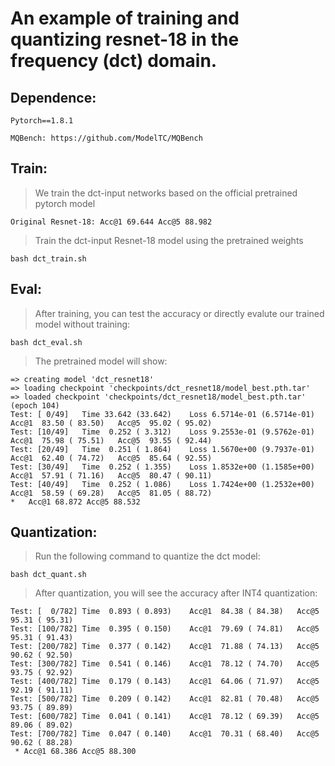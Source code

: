 
# An example of training and quantizing resnet-18 in the frequency (dct) domain.

## Dependence:

    Pytorch==1.8.1

    MQBench: https://github.com/ModelTC/MQBench

## Train:

> We train the dct-input networks based on the official pretrained pytorch model

    Original Resnet-18: Acc@1 69.644 Acc@5 88.982
    
>  Train the dct-input Resnet-18 model using the pretrained weights 

    bash dct_train.sh

## Eval:
> After training, you can  test the accuracy or directly evalute our trained model without training:

    bash dct_eval.sh

> The pretrained model will show:

```
=> creating model 'dct_resnet18'
=> loading checkpoint 'checkpoints/dct_resnet18/model_best.pth.tar'
=> loaded checkpoint 'checkpoints/dct_resnet18/model_best.pth.tar' (epoch 104)
Test: [ 0/49]   Time 33.642 (33.642)    Loss 6.5714e-01 (6.5714e-01)    Acc@1  83.50 ( 83.50)   Acc@5  95.02 ( 95.02)
Test: [10/49]   Time  0.252 ( 3.312)    Loss 9.2553e-01 (9.5762e-01)    Acc@1  75.98 ( 75.51)   Acc@5  93.55 ( 92.44)
Test: [20/49]   Time  0.251 ( 1.864)    Loss 1.5670e+00 (9.7937e-01)    Acc@1  62.40 ( 74.72)   Acc@5  85.64 ( 92.55)
Test: [30/49]   Time  0.252 ( 1.355)    Loss 1.8532e+00 (1.1585e+00)    Acc@1  57.91 ( 71.16)   Acc@5  80.47 ( 90.11)
Test: [40/49]   Time  0.252 ( 1.086)    Loss 1.7424e+00 (1.2532e+00)    Acc@1  58.59 ( 69.28)   Acc@5  81.05 ( 88.72)
*   Acc@1 68.872 Acc@5 88.532
```

## Quantization:

> Run the following command to quantize the dct model:

    bash dct_quant.sh

> After quantization, you will see the accuracy after INT4 quantization:
```
Test: [  0/782] Time  0.893 ( 0.893)    Acc@1  84.38 ( 84.38)   Acc@5  95.31 ( 95.31)
Test: [100/782] Time  0.395 ( 0.150)    Acc@1  79.69 ( 74.81)   Acc@5  95.31 ( 91.43)
Test: [200/782] Time  0.377 ( 0.142)    Acc@1  71.88 ( 74.13)   Acc@5  90.62 ( 92.50)
Test: [300/782] Time  0.541 ( 0.146)    Acc@1  78.12 ( 74.70)   Acc@5  93.75 ( 92.92)
Test: [400/782] Time  0.179 ( 0.143)    Acc@1  64.06 ( 71.97)   Acc@5  92.19 ( 91.11)
Test: [500/782] Time  0.209 ( 0.142)    Acc@1  82.81 ( 70.48)   Acc@5  93.75 ( 89.89)
Test: [600/782] Time  0.041 ( 0.141)    Acc@1  78.12 ( 69.39)   Acc@5  89.06 ( 89.02)
Test: [700/782] Time  0.047 ( 0.140)    Acc@1  70.31 ( 68.40)   Acc@5  90.62 ( 88.28)
 * Acc@1 68.386 Acc@5 88.300
```
